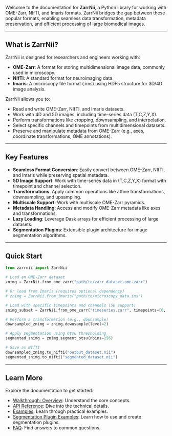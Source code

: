 Welcome to the documentation for **ZarrNii**, a Python library for working with OME-Zarr, NIfTI, and Imaris formats. ZarrNii bridges the gap between these popular formats, enabling seamless data transformation, metadata preservation, and efficient processing of large biomedical images.

---

## What is ZarrNii?

ZarrNii is designed for researchers and engineers working with:

 - **OME-Zarr**: A format for storing multidimensional image data, commonly used in microscopy.
 - **NIfTI**: A standard format for neuroimaging data.
 - **Imaris**: A microscopy file format (.ims) using HDF5 structure for 3D/4D image analysis.

ZarrNii allows you to:

 - Read and write OME-Zarr, NIfTI, and Imaris datasets.
 - Work with 4D and 5D images, including time-series data (T,C,Z,Y,X).
 - Perform transformations like cropping, downsampling, and interpolation.
 - Select specific channels and timepoints from multidimensional datasets.
 - Preserve and manipulate metadata from OME-Zarr (e.g., axes, coordinate transformations, OME annotations).

---

## Key Features

 - **Seamless Format Conversion**: Easily convert between OME-Zarr, NIfTI, and Imaris while preserving spatial metadata.
 - **5D Image Support**: Work with time-series data in (T,C,Z,Y,X) format with timepoint and channel selection.
 - **Transformations**: Apply common operations like affine transformations, downsampling, and upsampling.
 - **Multiscale Support**: Work with multiscale OME-Zarr pyramids.
 - **Metadata Handling**: Access and modify OME-Zarr metadata like axes and transformations.
 - **Lazy Loading**: Leverage Dask arrays for efficient processing of large datasets.
 - **Segmentation Plugins**: Extensible plugin architecture for image segmentation algorithms.

---

## Quick Start

```python
from zarrnii import ZarrNii

# Load an OME-Zarr dataset
znimg = ZarrNii.from_ome_zarr("path/to/zarr_dataset.ome.zarr")

# Or load from Imaris (requires optional dependency)
# znimg = ZarrNii.from_imaris("path/to/microscopy_data.ims")

# Load with specific timepoints and channels (5D support)
znimg_subset = ZarrNii.from_ome_zarr("timeseries.zarr", timepoints=[0, 2], channels=[1])

# Perform a transformation (e.g., downsample)
downsampled_znimg = znimg.downsample(level=2)

# Apply segmentation using Otsu thresholding
segmented_znimg = znimg.segment_otsu(nbins=256)

# Save as NIfTI
downsampled_znimg.to_nifti("output_dataset.nii")
segmented_znimg.to_nifti("segmented_dataset.nii")
```

---

## Learn More

Explore the documentation to get started:

 - [Walkthrough: Overview](walkthrough/overview.md): Understand the core concepts.
 - [API Reference](reference.md): Dive into the technical details.
 - [Examples](examples/zarr_nifti.md): Learn through practical examples.
 - [Segmentation Plugin Examples](examples/segmentation_example.md): Learn how to use and create segmentation plugins.
 - [FAQ](faq.md): Find answers to common questions.



